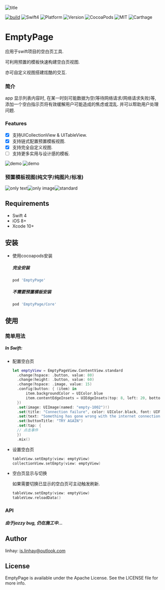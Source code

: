 ![title](./imgs/title.png)

[![build](https://travis-ci.org/linhay/EmptyPage.svg?branch=master)](https://travis-ci.org/BLFoundation/EmptyPage)
![Swift4](https://img.shields.io/badge/swift-4.0-green.svg?style=flat)
![Platform](https://img.shields.io/cocoapods/p/EmptyPage.svg?style=flat)
![Version](https://img.shields.io/cocoapods/v/EmptyPage.svg?style=flat)
![CocoaPods](https://img.shields.io/badge/dep-CocoaPods-orange.svg)
![MIT](https://img.shields.io/badge/license-MIT-lightgray.svg)
![Carthage](https://img.shields.io/badge/dep-Carthage-orange.svg)

# EmptyPage

应用于swift项目的空白页工具.

可利用预置的模板快速构建空白页视图.

亦可自定义视图搭建炫酷的交互.



### 简介

app 显示列表内容时, 在某一时刻可能数据为空(等待网络请求/网络请求失败)等, 添加一个空白指示页将有效缓解用户可能造成的焦虑或混乱. 并可以帮助用户处理问题.

### Features

- [x] 支持UICollectionView & UITableView.
- [x] 支持链式配置预置模板视图.
- [x] 支持完全自定义视图.
- [ ] 支持更多实用与设计感的模板.

![demo](./imgs/empty1.gif) ![demo](./imgs/empty2.gif)  

### 预置模板视图(纯文字/纯图片/标准)
![only text](./imgs/demo0.png)![only image](./imgs/demo1.png)![standard](./imgs/demo2.png)

## Requirements

- Swift 4
- iOS 8+
- Xcode 10+

## 安装

- 使用cocoapods安装

  ##### 完全安装

  ```ruby
  pod 'EmptyPage'
  ```

  ##### 不需要预置模板安装

  ```ruby
  pod 'EmptyPage/Core'
  ```

## 使用

### 简单用法

##### In Swift:

- 配置空白页

  ```swift
  let emptyView = EmptyPageView.ContentView.standard
  	.change(hspace: .button, value: 80)
  	.change(height: .button, value: 60)
  	.change(hspace: .image, value: 15)
  	.config(button: { (item) in
  		item.backgroundColor = UIColor.blue
  		item.contentEdgeInsets = UIEdgeInsets(top: 8, left: 20, bottom: 8, right: 20)
  	})
  	.set(image: UIImage(named: "empty-1002")!)
  	.set(title: "Connection failure", color: UIColor.black, font: UIFont.boldSystemFont(ofSize: 24))
  	.set(text: "Something has gone wrong with the internet connection. Let's give it another shot.", color: UIColor.black, font: UIFont.systemFont(ofSize: 15))
  	.set(buttonTitle: "TRY AGAIN")
  	.set(tap: {
  	// 点击事件
  	})
  	.mix()
  ```

- 设置空白页

  ```swift
  tableView.setEmpty(view: emptyView)
  collectionView.setEmpty(view: emptyView)
  ```

- 空白页显示与切换

  如果需要切换已显示的空白页可主动触发刷新.

  ```swift
  tableView.setEmpty(view: emptyView)
  tableView.reloadData()
  ```


### API

##### 由于jazzy bug, 仍在施工中...

##### 

## Author

linhay: is.linhay@outlook.com

## License

EmptyPage is available under the Apache License. See the LICENSE file for more info.
